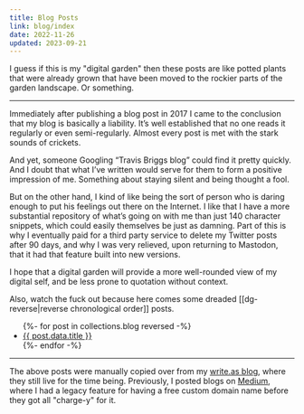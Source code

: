 ```yaml
---
title: Blog Posts
link: blog/index
date: 2022-11-26
updated: 2023-09-21
---
```


I guess if this is my "digital garden" then these posts are like potted plants that were already grown that have been moved to the rockier parts of the garden landscape. Or something.

---

Immediately after publishing a blog post in 2017 I came to the conclusion that my blog is basically a liability. It’s well established that no one reads it regularly or even semi-regularly. Almost every post is met with the stark sounds of crickets.

And yet, someone Googling “Travis Briggs blog” could find it pretty quickly. And I doubt that what I’ve written would serve for them to form a positive impression of me. Something about staying silent and being thought a fool.

But on the other hand, I kind of like being the sort of person who is daring enough to put his feelings out there on the Internet. I like that I have a more substantial repository of what’s going on with me than just 140 character snippets, which could easily themselves be just as damning. Part of this is why I eventually paid for a third party service to delete my Twitter posts after 90 days, and why I was very relieved, upon returning to Mastodon, that it had that feature built into new versions.

I hope that a digital garden will provide a more well-rounded view of my digital self, and be less prone to quotation without context.

Also, watch the fuck out because here comes some dreaded [[dg-reverse|reverse chronological order]] posts.

<ul>
{%- for post in collections.blog reversed -%}
  <li><a href="{{post.url}}">{{ post.data.title }}</a></li>
{%- endfor -%}
</ul>

---

The above posts were manually copied over from my [write.as blog](https://write.as/audiodude), where they still live for the time being. Previously, I posted blogs on [Medium](https://blog.travisbriggs.com), where I had a legacy feature for having a free custom domain name before they got all "charge-y" for it.
